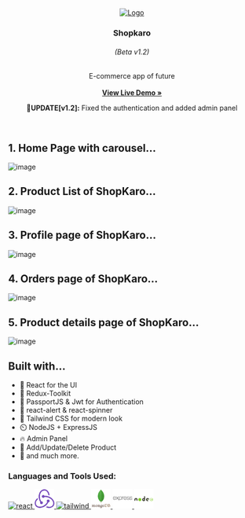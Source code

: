 <br/>
<p align="center">
  <a href="https://github.com/ShaanCoding/ReadME-Generator">
    <img src="https://shopkaroo.vercel.app/ShopKaro.png" alt="Logo" width="80" height="80">
  </a>

  <h3 align="center">Shopkaro</h3>
  <h6 align="center">(Beta v1.2)</h6>

  <p align="center">
    E-commerce app of future
    <br/>
    <br/>
    <a href="https://shopkaroo.vercel.app/"><strong>View Live Demo »</strong></a>
    <br/>
  <p align="center"><b>🚀UPDATE[v1.2]:</b>  Fixed the authentication and added admin panel </p>
    <br/>
  </p>
</p>


## 1. Home Page with carousel...
![image](https://github.com/dipayansarkar47/shopkaro_backend/assets/77672753/da7e3963-950e-4d78-bfa4-b1df44caaf23)

## 2. Product List of ShopKaro...
![image](https://github.com/dipayansarkar47/shopkaro_backend/assets/77672753/8d9372c3-c7b6-4771-a537-def60d5dd701)

## 3. Profile page of ShopKaro...
![image](https://github.com/dipayansarkar47/shopkaro_backend/assets/77672753/fc3ca1b3-6711-49d7-b957-668f235eb58d)

## 4. Orders page of ShopKaro...
![image](https://github.com/dipayansarkar47/shopkaro_backend/assets/77672753/23c22585-7a0c-42c5-8aa9-330964c3d64a)

## 5. Product details page of ShopKaro...
![image](https://github.com/dipayansarkar47/shopkaro_backend/assets/77672753/beaef430-387a-490b-8a29-fb0a7c4e6b62)




## Built with...

- 🚀️ React for the UI
- 🏅️ Redux-Toolkit
- 💪️ PassportJS & Jwt for Authentication
- 💬 react-alert & react-spinner
- 💎️ Tailwind CSS for modern look
- ⏲️ NodeJS + ExpressJS
- 🔥 Admin Panel
- 📸 Add/Update/Delete Product
- 🎉️ and much more.

<h3 align="left">Languages and Tools Used:</h3>
<p align="left"> <a href="https://reactjs.org/" target="_blank" rel="noreferrer"> <img src="https://upload.wikimedia.org/wikipedia/commons/thumb/a/a7/React-icon.svg/2300px-React-icon.svg.png" alt="react" width="40" height="40"/> </a>  <a href="https://redux.js.org" target="_blank" rel="noreferrer"> <img src="https://raw.githubusercontent.com/devicons/devicon/master/icons/redux/redux-original.svg" alt="redux" width="40" height="40"/> </a> <a href="https://tailwindcss.com/" target="_blank" rel="noreferrer"> <img src="https://www.vectorlogo.zone/logos/tailwindcss/tailwindcss-icon.svg" alt="tailwind" width="40" height="40"/> </a> <a href="https://www.mongodb.com/" target="_blank" rel="noreferrer"> <img src="https://raw.githubusercontent.com/devicons/devicon/master/icons/mongodb/mongodb-original-wordmark.svg" alt="mongodb" width="40" height="40"/> </a> <a href="https://expressjs.com" target="_blank" rel="noreferrer"> <img src="https://raw.githubusercontent.com/devicons/devicon/master/icons/express/express-original-wordmark.svg" alt="express" width="40" height="40"/> <a href="https://nodejs.org" target="_blank" rel="noreferrer"> <img src="https://raw.githubusercontent.com/devicons/devicon/master/icons/nodejs/nodejs-original-wordmark.svg" alt="nodejs" width="40" height="40"/></p>
